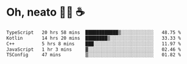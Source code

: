 # Oh, neato 🧑‍💻 ☕

<!--START_SECTION:waka-->

```txt
TypeScript   20 hrs 58 mins  ████████████▒░░░░░░░░░░░░   48.75 %
Kotlin       14 hrs 20 mins  ████████▒░░░░░░░░░░░░░░░░   33.33 %
C++          5 hrs 8 mins    ███░░░░░░░░░░░░░░░░░░░░░░   11.97 %
JavaScript   1 hr 3 mins     ▓░░░░░░░░░░░░░░░░░░░░░░░░   02.46 %
TSConfig     47 mins         ▒░░░░░░░░░░░░░░░░░░░░░░░░   01.82 %
```

<!--END_SECTION:waka-->
